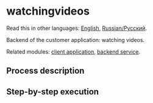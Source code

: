 # watchingvideos

Read this in other languages: [English](watchingvideos.md), [Russian/Русский](watchingvideos.ru.md). 

Backend of the customer application: watching videos.

Related modules: [client application](../../frontend/customerclient.md), [backend service](../../backend/customerbackend.md).

## Process description

## Step-by-step execution
